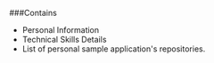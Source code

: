 ###Contains
* Personal Information 
* Technical Skills Details
* List of personal sample application's repositories.
